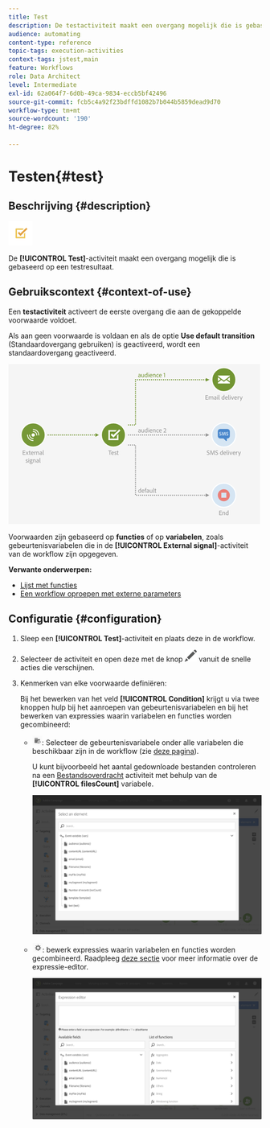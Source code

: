 ```yaml
---
title: Test
description: De testactiviteit maakt een overgang mogelijk die is gebaseerd op een testresultaat.
audience: automating
content-type: reference
topic-tags: execution-activities
context-tags: jstest,main
feature: Workflows
role: Data Architect
level: Intermediate
exl-id: 62a064f7-6d0b-49ca-9834-eccb5bf42496
source-git-commit: fcb5c4a92f23bdffd1082b7b044b5859dead9d70
workflow-type: tm+mt
source-wordcount: '190'
ht-degree: 82%

---
```


# Testen{#test}

## Beschrijving {#description}

![](assets/test.png)

De **[!UICONTROL Test]**-activiteit maakt een overgang mogelijk die is gebaseerd op een testresultaat.

## Gebruikscontext {#context-of-use}

Een **testactiviteit** activeert de eerste overgang die aan de gekoppelde voorwaarde voldoet.

Als aan geen voorwaarde is voldaan en als de optie **Use default transition** (Standaardovergang gebruiken) is geactiveerd, wordt een standaardovergang geactiveerd.

![](assets/wkf_test_activity_example.png)

Voorwaarden zijn gebaseerd op **functies** of op **variabelen**, zoals gebeurtenisvariabelen die in de **[!UICONTROL External signal]**-activiteit van de workflow zijn opgegeven.

**Verwante onderwerpen:**

* [Lijst met functies](../../automating/using/list-of-functions.md)
* [Een workflow oproepen met externe parameters](../../automating/using/calling-a-workflow-with-external-parameters.md)

## Configuratie {#configuration}

1. Sleep een **[!UICONTROL Test]**-activiteit en plaats deze in de workflow.
1. Selecteer de activiteit en open deze met de knop ![](assets/edit_darkgrey-24px.png) vanuit de snelle acties die verschijnen.
1. Kenmerken van elke voorwaarde definiëren:

   Bij het bewerken van het veld **[!UICONTROL Condition]** krijgt u via twee knoppen hulp bij het aanroepen van gebeurtenisvariabelen en bij het bewerken van expressies waarin variabelen en functies worden gecombineerd:

   * ![](assets/extsignal_picker.png): Selecteer de gebeurtenisvariabele onder alle variabelen die beschikbaar zijn in de workflow (zie [deze pagina](../../automating/using/customizing-workflow-external-parameters.md)).

      U kunt bijvoorbeeld het aantal gedownloade bestanden controleren na een [Bestandsoverdracht](../../automating/using/transfer-file.md) activiteit met behulp van de **[!UICONTROL filesCount]** variabele.

      ![](assets/wkf_test_activity_variables.png)

   * ![](assets/extsignal_expression_editor.png): bewerk expressies waarin variabelen en functies worden gecombineerd. Raadpleeg [deze sectie](../../automating/using/advanced-expression-editing.md) voor meer informatie over de expressie-editor.

      ![](assets/wkf_test_activity_variables_expression.png)
